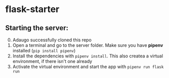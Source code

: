 # flask-starter

## Starting the server:

0. Adaugo successfully cloned this repo
1. Open a terminal and go to the server folder. Make sure you have **pipenv** installed (`pip install pipenv`)
2. Install the dependencies with `pipenv install`. This also createa a virtual environment, if there isn't one already
3. Activate the virtual environment and start the app with `pipenv run flask run`
